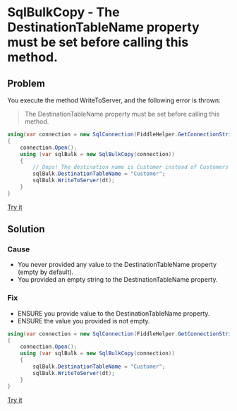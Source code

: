 # SqlBulkCopy - The DestinationTableName property must be set before calling this method.

## Problem

You execute the method WriteToServer, and the following error is thrown:

> The DestinationTableName property must be set before calling this method.

```csharp
using(var connection = new SqlConnection(FiddleHelper.GetConnectionStringSqlServer()))
{
    connection.Open();
    using (var sqlBulk = new SqlBulkCopy(connection))
    {
        // Oops! The destination name is Customer instead of Customers 		
        sqlBulk.DestinationTableName = "Customer";
        sqlBulk.WriteToServer(dt);
    }
}
```

[Try it](https://dotnetfiddle.net/Fmso3s)

## Solution

### Cause

- You never provided any value to the DestinationTableName property (empty by default).
- You provided an empty string to the DestinationTableName property.

### Fix

- ENSURE you provide value to the DestinationTableName property.
- ENSURE the value you provided is not empty.

```csharp
using(var connection = new SqlConnection(FiddleHelper.GetConnectionStringSqlServer()))
{
    connection.Open();
    using (var sqlBulk = new SqlBulkCopy(connection))
    {		
        sqlBulk.DestinationTableName = "Customer";
        sqlBulk.WriteToServer(dt);
    }
}
```

[Try it](https://dotnetfiddle.net/S7HL4P)